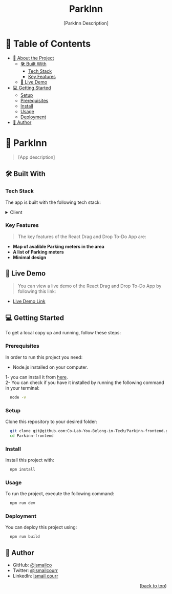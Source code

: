 <a name="readme-top"></a>

<div align="center">
  <h1><b>ParkInn</b></h1>
  <p>[ParkInn Description]</p>
</div>

<!-- TABLE OF CONTENTS -->

# 📗 Table of Contents

- [📖 About the Project](#about-project)
  - [🛠 Built With](#built-with)
    - [Tech Stack](#tech-stack)
    - [Key Features](#key-features)
  - [🚀 Live Demo](#live-demo)
- [💻 Getting Started](#getting-started)
  - [Setup](#setup)
  - [Prerequisites](#prerequisites)
  - [Install](#install)
  - [Usage](#usage)
  - [Deployment](#deployment)
- [👥 Author](#authors)

<!-- PROJECT DESCRIPTION -->

# 📖 ParkInn <a name="about-project"></a>

> [App description]

## 🛠 Built With <a name="built-with"></a>

### Tech Stack <a name="tech-stack"></a>

The app is built with the following tech stack:

<details>
  <summary>Client</summary>
  <ul>
    <li><a href="https://reactjs.org/">React.js</a></li>
    <li><a href="https://vitejs.dev/">Vite</a></li>
    <li><a href="https://tailwindcss.com/">Tailwindcss</a></li>
  </ul>
</details>

### Key Features <a name="key-features"></a>

> The key features of the React Drag and Drop To-Do App are:

- **Map of avalible Parking meters in the area**
- **A list of Parking meters**
- **Minimal design**

## 🚀 Live Demo <a name="live-demo"></a>

> You can view a live demo of the React Drag and Drop To-Do App by following this link:

- [Live Demo Link](https://parkinn-frontend.pages.dev/)

## 💻 Getting Started <a name="getting-started"></a>

To get a local copy up and running, follow these steps:

### Prerequisites

In order to run this project you need:

- Node.js installed on your computer.

1- you can install it from [here](https://nodejs.org/en/download/).
<br>
2- You can check if you have it installed by running the following command in your terminal:

```sh
  node -v
```

### Setup

Clone this repository to your desired folder:

```sh
  git clone git@github.com:Co-Lab-You-Belong-in-Tech/Parkinn-frontend.git
  cd Parkinn-frontend
```

### Install

Install this project with:

```sh
  npm install
```

### Usage

To run the project, execute the following command:

```sh
  npm run dev
```

### Deployment

You can deploy this project using:

```sh
  npm run build
```

## 👤 **Author** <a name="authors"></a>

- GitHub: [@ismailco](https://github.com/ismailco)
- Twitter: [@ismailcourr](https://twitter.com/ismailcourr)
- LinkedIn: [Ismail courr](https://linkedin.com/in/ismailcourr)

<p align="right">(<a href="#readme-top">back to top</a>)</p>
